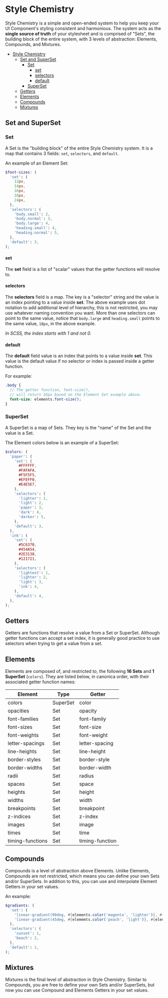 # Style Chemistry

Style Chemistry is a simple and open-ended system to help you keep your UI Component's styling consistent and harmonious.
The system acts as the **single source of truth** of your stylesheet and is comprised of "Sets", the building block of the entire system, with 3 levels of abstraction: Elements, Compounds, and Mixtures.

- [Style Chemistry](#style-chemistry)
  - [Set and SuperSet](#set-and-superset)
    - [Set](#set)
      - [set](#set-1)
      - [selectors](#selectors)
      - [default](#default)
    - [SuperSet](#superset)
  - [Getters](#getters)
  - [Elements](#elements)
  - [Compounds](#compounds)
  - [Mixtures](#mixtures)

## Set and SuperSet

### Set

A Set is the "building block" of the entire Style Chemistry system.
It is a map that contains 3 fields: `set`, `selectors`, and `default`.

An example of an Element Set:

```scss
$font-sizes: (
  'set': (
    12px,
    14px,
    16px,
    18px,
    24px,
  ),
  'selectors': (
    'body.small': 2,
    'body.normal': 3,
    'body.large': 4,
    'heading.small': 4,
    'heading.normal': 5,
  ),
  'default': 3,
);
```

#### set

The **set** field is a list of "scalar" values that the getter functions will resolve to.

#### selectors

The **selectors** field is a map. The key is a "selector" string and the value is an index pointing to a value inside **set**. The above example uses dot notation to add additional level of hierarchy, this is not restricted, you may use whatever naming convention you want. More than one selectors can point to the same value, notice that `body.large` and `heading.small` points to the same value, `18px`, in the above example.

*In SCSS, the index starts with 1 and not 0.*

#### default

The **default** field value is an index that points to a value inside **set**. This value is the default value if no selector or index is passed inside a getter function.

For example:

```scss
.body {
  // The getter function, font-size(),
  // will return 16px based on the Element Set example above.
  font-size: elements.font-size();
}
```

### SuperSet

A SuperSet is a map of Sets. They key is the "name" of the Set and the value is a Set.

The Element colors below is an example of a SuperSet:

```scss
$colors: (
  'paper': (
    'set': (
      #FFFFFF,
      #FAFAFA,
      #F5F5F5,
      #EFEFF0,
      #E4E5E7,
    ),
    'selectors': (
      'lighter': 1,
      'light': 2,
      'paper': 3,
      'dark': 4,
      'darker': 5,
    ),
    'default': 3,
  ),
  'ink': (
    'set': (
      #5C6370,
      #454A54,
      #2E3138,
      #121721,
    ),
    'selectors': (
      'lightest': 1,
      'lighter': 2,
      'light': 3,
      'ink': 4,
    ),
    'default': 4,
  ),
);
```

## Getters

Getters are functions that resolve a value from a Set or SuperSet. Although getter functions can accept a set index, it is generally good practice to use selectors when trying to get a value from a set.

## Elements

Elements are composed of, and restricted to, the following **16 Sets** and **1 SuperSet** (`colors`).
They are listed below, in canonica order, with their associated getter function names:

| Element | Type | Getter |
|---|---|---|
| colors | SuperSet | color |
| opacities | Set | opacity |
| font-families | Set | font-family |
| font-sizes | Set | font-size |
| font-weights | Set | font-weight |
| letter-spacings | Set | letter-spacing |
| line-heights | Set | line-height |
| border-styles | Set | border-style |
| border-widths | Set | border-width |
| radii | Set | radius |
| spaces | Set | space |
| heights | Set | height |
| widths | Set | width |
| breakpoints | Set | breakpoint |
| z-indices | Set | z-index |
| images | Set | image |
| times | Set | time |
| timing-functions | Set | timing-function |

## Compounds

Compounds is a level of abstraction above Elements.
Unlike Elements, Compounds are not restricted, which means you can define your own Sets and/or SuperSets.
In addition to this, you can use and interpolate Element Getters in your set values.

An example:

```scss
$gradients: (
  'set': (
    'linear-gradient(90deg, #{elements.color('magenta', 'lighter')}, #{elements.color('indigo', 'light')})',
    'linear-gradient(45deg, #{elememts.color('peach', 'light')}, #{elements.color('cyan', 'light')})',
  ),
  'selectors': (
    'sunset': 1,
    'beach': 2,
  ),
  'default': 1,
);
```

## Mixtures

Mixtures is the final level of abstraction in Style Chemistry. Similar to Compounds, you are free to define your own Sets and/or SuperSets, but now you can use Compound and Elements Getters in your set values.

